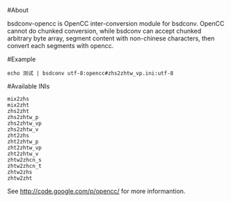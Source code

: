 #About

bsdconv-opencc is OpenCC inter-conversion module for bsdconv. OpenCC cannot do chunked conversion, while bsdconv can accept chunked arbitrary byte array, segment content with non-chinese characters, then convert each segments with opencc.

#Example

	echo 测试 | bsdconv utf-8:opencc#zhs2zhtw_vp.ini:utf-8

#Available INIs

	mix2zhs
	mix2zht
	zhs2zht
	zhs2zhtw_p
	zhs2zhtw_vp
	zhs2zhtw_v
	zht2zhs
	zht2zhtw_p
	zht2zhtw_vp
	zht2zhtw_v
	zhtw2zhcn_s
	zhtw2zhcn_t
	zhtw2zhs
	zhtw2zht

See http://code.google.com/p/opencc/ for more informantion.
